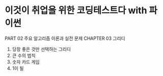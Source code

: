# 이것이 취업을 위한 코딩테스트다 with 파이썬

PART 02 주요 알고리즘 이론과 실전 문제
  CHAPTER 03 그리디
  1. 당장 좋은 것만 선택하는 그리디
  2. 큰 수의 법칙
  3. 숫자 카드 게임
  4. 1이 될 
